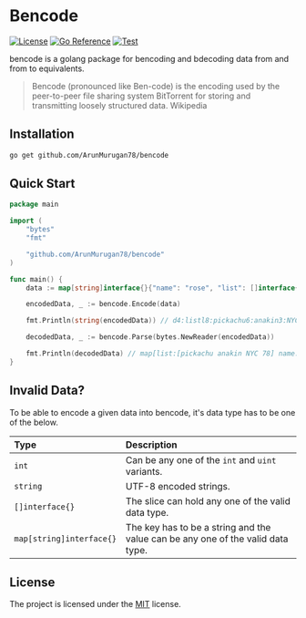 # Bencode

[![License](https://img.shields.io/github/license/ArunMurugan78/bencode)](https://github.com/ArunMurugan78/bencode/blob/master/LICENSE)
[![Go Reference](https://pkg.go.dev/badge/github.com/ArunMurugan78/bencode.svg)](https://pkg.go.dev/github.com/ArunMurugan78/bencode)
[![Test](https://github.com/ArunMurugan78/bencode/actions/workflows/test.yml/badge.svg)](https://github.com/ArunMurugan78/bencode/actions/workflows/test.yml)

bencode is a golang package for bencoding and bdecoding data from and from to equivalents. 

>Bencode (pronounced like Ben-code) is the encoding used by the peer-to-peer file sharing system BitTorrent for storing and transmitting loosely structured data. Wikipedia

## Installation
```bash
go get github.com/ArunMurugan78/bencode
```

## Quick Start

```go
package main

import (
	"bytes"
	"fmt"

	"github.com/ArunMurugan78/bencode"
)

func main() {
	data := map[string]interface{}{"name": "rose", "list": []interface{}{"pickachu", "anakin", "NYC", 78}}

	encodedData, _ := bencode.Encode(data)

	fmt.Println(string(encodedData)) // d4:listl8:pickachu6:anakin3:NYCi78ee4:name4:rosee

	decodedData, _ := bencode.Parse(bytes.NewReader(encodedData))

	fmt.Println(decodedData) // map[list:[pickachu anakin NYC 78] name:rose]
}

```

## Invalid Data?
To be able to encode a given data into bencode, it's data type has to be one of the below.

| Type | Description|
| :--  | :--- |
| `int`| Can be any one of the `int` and `uint` variants.|
| `string` | UTF-8 encoded strings.|
| `[]interface{}`| The slice can hold any one of the valid data type.|
| `map[string]interface{}` | The key has to be a string and the value can be any one of the valid data type.


## License
The project is licensed under the [MIT](https://github.com/ArunMurugan78/bencode/blob/master/LICENSE) license.